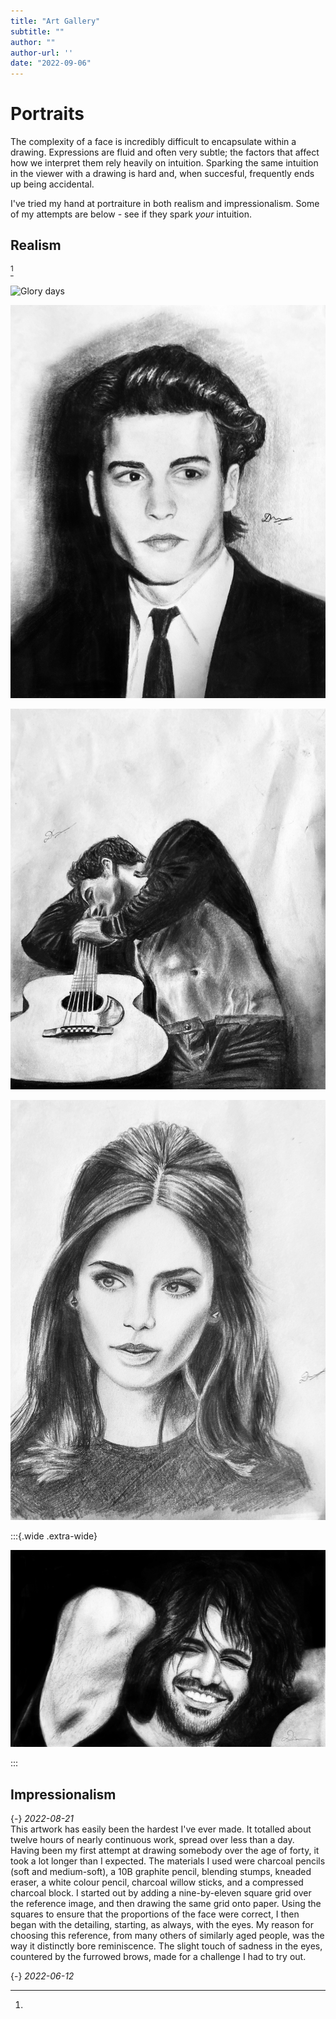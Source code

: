 ```yaml
---
title: "Art Gallery"
subtitle: ""
author: ""
author-url: ''
date: "2022-09-06"
---
```

# Portraits

The complexity of a face is incredibly difficult to encapsulate within a drawing.
Expressions are fluid and often very subtle; the factors that affect how we
interpret them rely heavily on intuition. Sparking the same intuition in the
viewer with a drawing is hard and, when succesful, frequently  ends up being
accidental.

I've tried my hand at portraiture in both realism and impressionalism. Some of
my attempts are below - see if they spark _your_ intuition.

## Realism  
[^glory]

![Glory days  
[^johnny]](IMG_4300.jpg)

![Young Johnny Depp](IMG_3847.jpg)

![Solace](IMG_3100.jpg)

![Lily Collins](IMG_2421.jpg)

:::{.wide .extra-wide}

![Kartik Aryan](IMG_4213.jpg)

:::

## Impressionalism



[^glory]:
  {-} _2022-08-21_  
  This artwork has easily been the hardest I've ever made. It totalled about
  twelve hours of nearly continuous work, spread over less than a day. Having been
  my first attempt at drawing somebody over the age of forty, it took a lot longer
  than I expected.
  The materials I used were charcoal pencils (soft and medium-soft), a 10B graphite
  pencil, blending stumps, kneaded eraser, a white colour pencil, charcoal willow
  sticks, and a compressed charcoal block. I started out by adding a nine-by-eleven
  square grid over the reference image, and then drawing the same grid onto paper.
  Using the squares to ensure that the proportions of the face were correct, I
  then began with the detailing, starting, as always, with the eyes.
   My reason for choosing this reference, from many others of similarly aged people,
  was the way it distinctly bore reminiscence. The slight touch of sadness in
  the eyes, countered by the furrowed brows, made for a challenge I had to try out. 

[^johnny]:
  {-} _2022-06-12_
  
  
  

